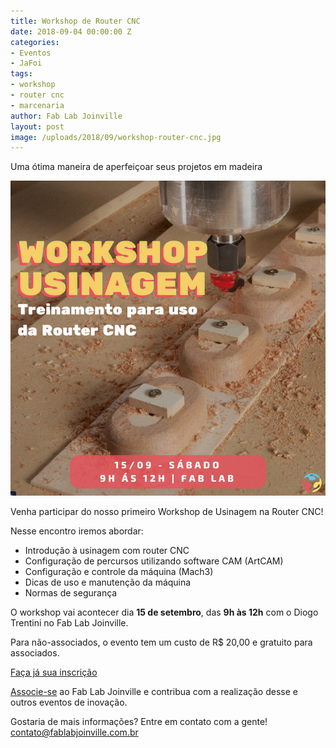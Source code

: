 ```yaml
---
title: Workshop de Router CNC
date: 2018-09-04 00:00:00 Z
categories:
- Eventos
- JaFoi
tags:
- workshop
- router cnc
- marcenaria
author: Fab Lab Joinville
layout: post
image: /uploads/2018/09/workshop-router-cnc.jpg
---
```


Uma ótima maneira de aperfeiçoar seus projetos em madeira

![/uploads/2018/09/workshop-router-cnc.jpg](/uploads/2018/09/workshop-router-cnc.jpg)

Venha participar do nosso primeiro Workshop de Usinagem na Router CNC!

Nesse encontro iremos abordar:

* Introdução à usinagem com router CNC
* Configuração de percursos utilizando software CAM (ArtCAM)
* Configuração e controle da máquina (Mach3)
* Dicas de uso e manutenção da máquina
* Normas de segurança

O workshop vai acontecer dia **15 de setembro**, das **9h às 12h** com o Diogo Trentini no Fab Lab Joinville.

Para não-associados, o evento tem um custo de R$ 20,00 e gratuito para associados.

[Faça já sua inscrição](https://www.sympla.com.br/workshop-de-router-cnc__354287)

[Associe-se](/#associe-se) ao Fab Lab Joinville e contribua com a realização desse e outros eventos de inovação.

Gostaria de mais informações? Entre em contato com a gente! [contato@fablabjoinville.com.br](contato@fablabjoinville.com.br)
